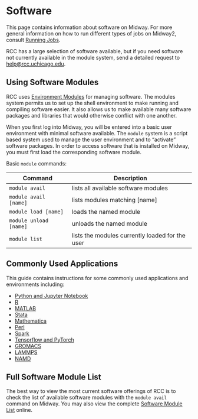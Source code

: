 # Software

This page contains information about software on Midway.  For more general
information on how to run different types of jobs on Midway2, consult
[Running Jobs](/midway23/midway_jobs_overview).

RCC has a large selection of software available, but if you need
software not currently available in the module system, send a detailed
request to [help@rcc.uchicago.edu](mailto:help@rcc.uchicago.edu).

## Using Software Modules

RCC uses [Environment Modules](http://modules.sourceforge.net) for
managing software. The modules system permits us to set up the shell
environment to make running and compiling software easier. It also
allows us to make available many software packages and libraries that
would otherwise conflict with one another.

When you first log into Midway, you will be entered into a 
basic user environment with minimal software available.  The
`module` system is a script based system used to manage the user
environment and to “activate” software packages.  In order to access
software that is installed on Midway, you must first load the
corresponding software module.

Basic `module` commands:

| Command  | Description | 
| --------- | --------- | 
| `module avail`          |   lists all available software modules            |    
| `module avail [name]`   |   lists modules matching [name]                   |
| `module load [name]`    |   loads the named module                          |
| `module unload [name]`  |   unloads the named module                        |
| `module list`           |   lists the modules currently loaded for the user |

## Commonly Used Applications

This guide contains instructions for some commonly used applications and environments including:

* [Python and Jupyter Notebook](../software/apps_and_envs/python.md)  
* [R](../software/apps_and_envs/r.md)  
* [MATLAB](../software/apps_and_envs/matlab.md)    
* [Stata](../software/apps_and_envs/stata.md)    
* [Mathematica](../software/apps_and_envs/mathematica.md)  
* [Perl](../software/apps_and_envs/perl.md)  
* [Spark](../software/apps_and_envs/spark.md)  
* [Tensorflow and PyTorch](../software/apps_and_envs/tf_and_torch.md)  
* [GROMACS](../software/apps_and_envs/gromacs.md)  
* [LAMMPS](../software/apps_and_envs/lammps.md)  
* [NAMD](../software/apps_and_envs/namd.md)  

## Full Software Module List

The best way to view the most current software offerings of RCC is to check the list of available software modules with the `module avail` command on Midway.  You may also view the complete [Software Module List](modules/index.md#modules) online.

